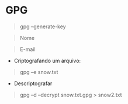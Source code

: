 # GPG

> gpg –generate-key 

> Nome
 
> E-mail 

 - Criptografando um arquivo: 
 
> gpg –e snow.txt 

 

- Descriptografar  
 
> gpg –d –decrypt snow.txt.gpg > snow2.txt 
